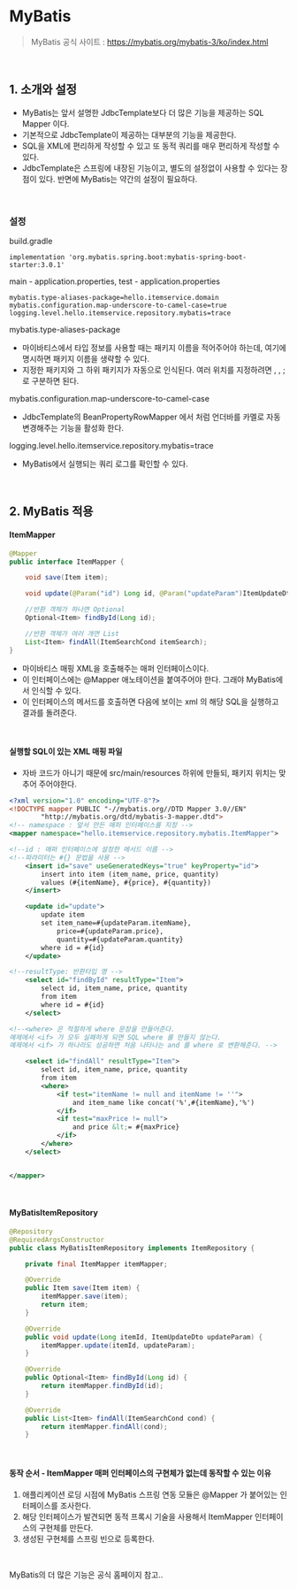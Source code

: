 # MyBatis
> MyBatis 공식 사이트 : https://mybatis.org/mybatis-3/ko/index.html

<br>

## 1. 소개와 설정
* MyBatis는 앞서 설명한 JdbcTemplate보다 더 많은 기능을 제공하는 SQL Mapper 이다.
* 기본적으로 JdbcTemplate이 제공하는 대부분의 기능을 제공한다.
* SQL을 XML에 편리하게 작성할 수 있고 또 동적 쿼리를 매우 편리하게 작성할 수 있다.
*  JdbcTemplate은 스프링에 내장된 기능이고, 별도의 설정없이 사용할 수 있다는 장점이 있다. 반면에 MyBatis는 약간의 설정이 필요하다.


<br>

### 설정

build.gradle
```
implementation 'org.mybatis.spring.boot:mybatis-spring-boot-starter:3.0.1'
```

main - application.properties, test - application.properties
```
mybatis.type-aliases-package=hello.itemservice.domain
mybatis.configuration.map-underscore-to-camel-case=true
logging.level.hello.itemservice.repository.mybatis=trace
```

mybatis.type-aliases-package
* 마이바티스에서 타입 정보를 사용할 때는 패키지 이름을 적어주어야 하는데, 여기에 명시하면 패키지
이름을 생략할 수 있다.
* 지정한 패키지와 그 하위 패키지가 자동으로 인식된다.
여러 위치를 지정하려면 , , ; 로 구분하면 된다.

mybatis.configuration.map-underscore-to-camel-case
* JdbcTemplate의 BeanPropertyRowMapper 에서 처럼 언더바를 카멜로 자동 변경해주는 기능을
활성화 한다. 

logging.level.hello.itemservice.repository.mybatis=trace
* MyBatis에서 실행되는 쿼리 로그를 확인할 수 있다.

<br>

## 2. MyBatis 적용

#### ItemMapper
```java
@Mapper
public interface ItemMapper {

    void save(Item item);

    void update(@Param("id") Long id, @Param("updateParam")ItemUpdateDto itemUpdateDto);

    //반환 객체가 하나면 Optional
    Optional<Item> findById(Long id);

    //반환 객체가 여러 개면 List
    List<Item> findAll(ItemSearchCond itemSearch);
}
```

* 마이바티스 매핑 XML을 호출해주는 매퍼 인터페이스이다.
* 이 인터페이스에는 @Mapper 애노테이션을 붙여주어야 한다. 그래야 MyBatis에서 인식할 수 있다.
* 이 인터페이스의 메서드를 호출하면 다음에 보이는 xml 의 해당 SQL을 실행하고 결과를 돌려준다.

<br>

#### 실행할 SQL이 있는 XML 매핑 파일
* 자바 코드가 아니기 때문에 src/main/resources 하위에 만들되, 패키지 위치는 맞추어 주어야한다.

```xml
<?xml version="1.0" encoding="UTF-8"?>
<!DOCTYPE mapper PUBLIC "-//mybatis.org//DTD Mapper 3.0//EN"
        "http://mybatis.org/dtd/mybatis-3-mapper.dtd">
<!-- namespace : 앞서 만든 매퍼 인터페이스를 지정 -->
<mapper namespace="hello.itemservice.repository.mybatis.ItemMapper">

<!--id : 매퍼 인터페이스에 설정한 메서드 이름 -->
<!--파라미터는 #{} 문법을 사용 -->
    <insert id="save" useGeneratedKeys="true" keyProperty="id">
        insert into item (item_name, price, quantity)
        values (#{itemName}, #{price}, #{quantity})
    </insert>

    <update id="update">
        update item
        set item_name=#{updateParam.itemName},
            price=#{updateParam.price},
            quantity=#{updateParam.quantity}
        where id = #{id}
    </update>

<!--resultType: 반환타입 명 -->
    <select id="findById" resultType="Item">
        select id, item_name, price, quantity
        from item
        where id = #{id}
    </select>

<!--<where> 은 적절하게 where 문장을 만들어준다.
예제에서 <if> 가 모두 실패하게 되면 SQL where 를 만들지 않는다.
예제에서 <if> 가 하나라도 성공하면 처음 나타나는 and 를 where 로 변환해준다. -->

    <select id="findAll" resultType="Item">
        select id, item_name, price, quantity
        from item
        <where>
            <if test="itemName != null and itemName != ''">
                and item_name like concat('%',#{itemName},'%')
            </if>
            <if test="maxPrice != null">
                and price &lt;= #{maxPrice}
            </if>
        </where>
    </select>


</mapper>
```

<br>

#### MyBatisItemRepository
```java
@Repository
@RequiredArgsConstructor
public class MyBatisItemRepository implements ItemRepository {

    private final ItemMapper itemMapper;

    @Override
    public Item save(Item item) {
        itemMapper.save(item);
        return item;
    }

    @Override
    public void update(Long itemId, ItemUpdateDto updateParam) {
        itemMapper.update(itemId, updateParam);
    }

    @Override
    public Optional<Item> findById(Long id) {
        return itemMapper.findById(id);
    }

    @Override
    public List<Item> findAll(ItemSearchCond cond) {
        return itemMapper.findAll(cond);
    }
```

<br>

#### 동작 순서 - ItemMapper 매퍼 인터페이스의 구현체가 없는데 동작할 수 있는 이유
1. 애플리케이션 로딩 시점에 MyBatis 스프링 연동 모듈은 @Mapper 가 붙어있는 인터페이스를 조사한다.
2. 해당 인터페이스가 발견되면 동적 프록시 기술을 사용해서 ItemMapper 인터페이스의 구현체를
만든다.
3. 생성된 구현체를 스프링 빈으로 등록한다.

<br>

MyBatis의 더 많은 기능은 공식 홈페이지 참고..